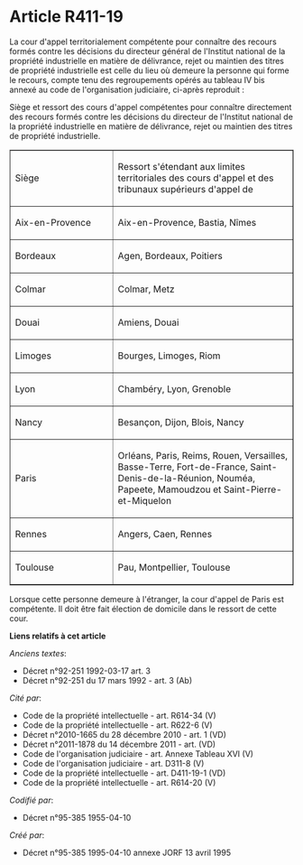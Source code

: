 # Article R411-19

La cour d'appel territorialement compétente pour connaître des recours formés contre les décisions du directeur général de
l'Institut national de la propriété industrielle en matière de délivrance, rejet ou maintien des titres de propriété
industrielle est celle du lieu où demeure la personne qui forme le recours, compte tenu des regroupements opérés au tableau
IV bis annexé au code de l'organisation judiciaire, ci-après reproduit :

Siège et ressort des cours d'appel compétentes pour connaître directement des recours formés contre les décisions du
directeur de l'Institut national de la propriété industrielle en matière de délivrance, rejet ou maintien des titres de
propriété industrielle.

<table cellspacing="0" border="1" align="center" width="605" cellpadding="0">
  <tbody>
    <tr>
      <td width="208">

Siège

</td>
      <td width="397">

Ressort s'étendant aux limites territoriales des cours d'appel et des tribunaux supérieurs d'appel de

</td>
    </tr>
    <tr>
      <td width="208">

Aix-en-Provence

</td>
      <td width="397">

Aix-en-Provence, Bastia, Nîmes

</td>
    </tr>
    <tr>
      <td width="208">

Bordeaux

</td>
      <td width="397">

Agen, Bordeaux, Poitiers

</td>
    </tr>
    <tr>
      <td width="208">

Colmar

</td>
      <td width="397">

Colmar, Metz

</td>
    </tr>
    <tr>
      <td width="208">

Douai

</td>
      <td width="397">

Amiens, Douai

</td>
    </tr>
    <tr>
      <td width="208">

Limoges

</td>
      <td width="397">

Bourges, Limoges, Riom

</td>
    </tr>
    <tr>
      <td width="208">

Lyon

</td>
      <td width="397">

Chambéry, Lyon, Grenoble

</td>
    </tr>
    <tr>
      <td width="208">

Nancy

</td>
      <td width="397">

Besançon, Dijon, Blois, Nancy

</td>
    </tr>
    <tr>
      <td width="208">

Paris

</td>
      <td width="397">

Orléans, Paris, Reims, Rouen, Versailles, Basse-Terre, Fort-de-France, Saint-Denis-de-la-Réunion, Nouméa, Papeete, Mamoudzou
et Saint-Pierre-et-Miquelon

</td>
    </tr>
    <tr>
      <td width="208">

Rennes

</td>
      <td width="397">

Angers, Caen, Rennes

</td>
    </tr>
    <tr>
      <td width="208">

Toulouse

</td>
      <td width="397">

Pau, Montpellier, Toulouse

</td>
    </tr>
  </tbody>
</table>

Lorsque cette personne demeure à l'étranger, la cour d'appel de Paris est compétente. Il doit être fait élection de domicile
dans le ressort de cette cour.

**Liens relatifs à cet article**

_Anciens textes_:

  - Décret n°92-251 1992-03-17 art. 3
  - Décret n°92-251 du 17 mars 1992 - art. 3 (Ab)

_Cité par_:

  - Code de la propriété intellectuelle - art. R614-34 (V)
  - Code de la propriété intellectuelle - art. R622-6 (V)
  - Décret n°2010-1665 du 28 décembre 2010 - art. 1 (VD)
  - Décret n°2011-1878 du 14 décembre 2011 - art. (VD)
  - Code de l'organisation judiciaire - art. Annexe Tableau XVI (V)
  - Code de l'organisation judiciaire - art. D311-8 (V)
  - Code de la propriété intellectuelle - art. D411-19-1 (VD)
  - Code de la propriété intellectuelle - art. R614-20 (V)

_Codifié par_:

  - Décret n°95-385 1955-04-10

_Créé par_:

  - Décret n°95-385 1995-04-10 annexe JORF 13 avril 1995
